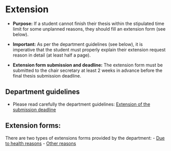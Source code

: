 # Extension

- **Purpose:**  If a student cannot finish their thesis within the stipulated time limit for some unplanned reasons, they should fill an extension form (see below).  

-  **Important:** As per the department guidelines (see below), it is imperative that the student must properly explain their extension request reason in detail (at least half a page).

- **Extension form submission and deadline:**  The extension form must be submitted to the chair secretary at least 2 weeks in advance before the final thesis submission deadline.

## Department guidelines

- Please read carefully the department guidelines: [Extension of the submission deadline](https://www.in.tum.de/en/current-students/administrative-matters/thesis-guidelines-and-topics/)

## Extension forms: 

There are two types of extensions forms provided by the department:
    - [Due to health reasons](https://www.in.tum.de/fileadmin/w00bws/in/2.Fur_Studierende/Pruefungen_und_Formalitaeten/5.Abschlussarbeit/Request_ThesisExtension_Health.pdf)
    - [Other reasons](https://www.in.tum.de/fileadmin/w00bws/in/2.Fur_Studierende/Pruefungen_und_Formalitaeten/5.Abschlussarbeit/Request_ThesisExtension_Other.pdf) 

